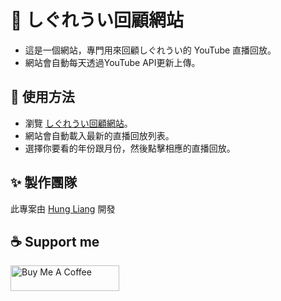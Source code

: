 
# 🎉 しぐれうい回顧網站

- 這是一個網站，專門用來回顧しぐれうい的 YouTube 直播回放。
- 網站會自動每天透過YouTube API更新上傳。

## 🚀 使用方法

- 瀏覽 [しぐれうい回顧網站](https://hung-liang.github.io/ui-archive-website/index.html)。
- 網站會自動載入最新的直播回放列表。
- 選擇你要看的年份跟月份，然後點擊相應的直播回放。

## ✨ 製作團隊

此專案由 [Hung Liang](https://github.com/Hung-Liang) 開發

## ☕ Support me

<a href="https://www.buymeacoffee.com/hungliang" target="_blank"><img src="https://cdn.buymeacoffee.com/buttons/default-orange.png" alt="Buy Me A Coffee" height="41" width="174"></a>
